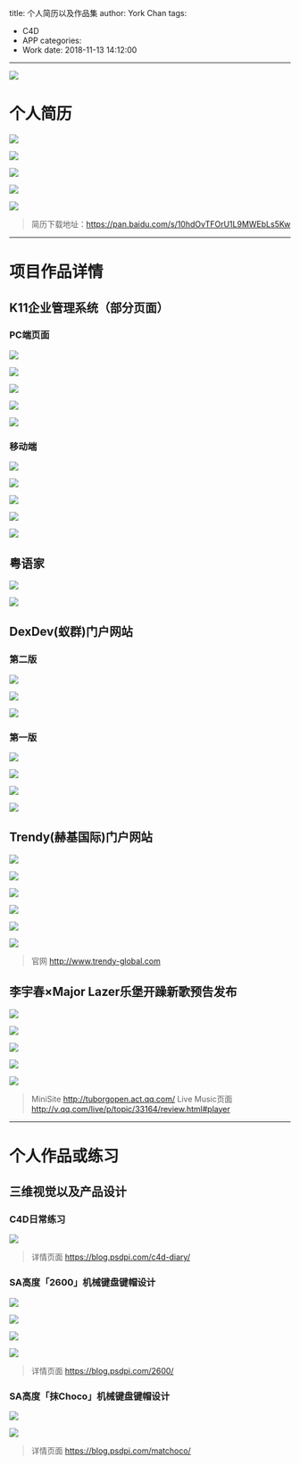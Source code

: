 title: 个人简历以及作品集
author: York Chan
tags: 
  - C4D
  - APP
categories: 
  - Work
date: 2018-11-13 14:12:00
---
![](http://image.psdpi.com/image/resume/resume/n1.jpg)

<!-- less -->

# 个人简历

![](http://image.psdpi.com/image/resume/resume/n1.jpg)

![](http://image.psdpi.com/image/resume/resume/n2.jpg)

![](http://image.psdpi.com/image/resume/resume/n3.jpg)

![](http://image.psdpi.com/image/resume/resume/n4.jpg)

![](http://image.psdpi.com/image/resume/resume/n5.jpg)

>简历下载地址：https://pan.baidu.com/s/10hdOvTFOrU1L9MWEbLs5Kw

******************************************************************************************     


# 项目作品详情


## K11企业管理系统（部分页面）

### PC端页面

![](http://image.psdpi.com/image/resume/k11/%E9%94%80%E5%94%AE%E6%95%B0%E6%8D%AEDashboard%201440.jpg)

![](http://image.psdpi.com/image/resume/k11/PC%E5%B7%A1%E5%9C%BAdashboard%201440.jpg)

![](http://image.psdpi.com/image/resume/k11/%E7%BB%9F%E8%AE%A1%E6%A6%82%E8%A7%88%201440%202.jpg)

![](http://image.psdpi.com/image/resume/k11/%E6%8B%9B%E5%95%86%E7%AE%A1%E7%90%86%EF%BC%88%E5%8D%A1%E7%89%87%EF%BC%89.jpg)

![](http://image.psdpi.com/image/resume/k11/%E9%97%AE%E9%A2%98%E7%AE%A1%E7%90%86%20%20%E5%BC%B9%E7%AA%97%E6%90%9C%E7%B4%A2%20%E9%BB%98%E8%AE%A4%E7%8A%B6%E6%80%81.jpg)


### 移动端

![](http://image.psdpi.com/image/resume/k11/x1.jpg)

![](http://image.psdpi.com/image/resume/k11/x2.jpg)

![](http://image.psdpi.com/image/resume/k11/%E5%B7%A1%E5%9C%BA%E6%8E%92%E7%8F%AD%E8%A1%A8%20%E6%94%B6%E8%B5%B7.png)

![](http://image.psdpi.com/image/resume/k11/%E5%B7%A1%E5%9C%BA%E6%8E%92%E7%8F%AD%E8%A1%A8%20%E7%A7%BB%E5%8A%A8%E7%AB%AF%20%E5%B1%95%E5%BC%80.png)

![](http://image.psdpi.com/image/resume/k11/%E5%B7%A1%E5%9C%BA%E6%8E%92%E7%8F%AD%E8%A1%A8%20%E4%B8%8B%E6%BB%91%E7%9A%84%E6%97%B6%E5%80%99.png)


## 粤语家

![](http://image.psdpi.com/image/resume/yueyujia/yueyu1.jpg)

![](http://image.psdpi.com/image/resume/yueyujia/yueyu2.jpg)


## DexDev(蚁群)门户网站

### 第二版

![](http://image.psdpi.com/image/resume/dexdev_v2/pc.jpg)

![](http://image.psdpi.com/image/resume/dexdev_v2/%E7%A7%BB%E5%8A%A8%E7%AB%AF.jpg)

![](http://image.psdpi.com/image/resume/dexdev_v2/%E7%A7%BB%E5%8A%A8%E7%AB%AFnav%E5%BC%B9%E7%AA%97.jpg)


### 第一版

![](http://image.psdpi.com/image/resume/dexdev/devdex_cover.png)

![](http://image.psdpi.com/image/resume/dexdev/pc_web_dexdev_v2.jpg)

![](http://image.psdpi.com/image/resume/dexdev/mb_web_dexdev_v2.jpg)

![](http://image.psdpi.com/image/resume/dexdev/mb_web_dexdev_nav_v2.jpg)


## Trendy(赫基国际)门户网站

![](http://image.psdpi.com/image/resume/trendy/1.jpg)

![](http://image.psdpi.com/image/resume/trendy/2.jpg)

![](http://image.psdpi.com/image/resume/trendy/2-1.jpg)

![](http://image.psdpi.com/image/resume/trendy/3.jpg)

![](http://image.psdpi.com/image/resume/trendy/4.jpg)

![](http://image.psdpi.com/image/resume/trendy/5.jpg)

>官网 http://www.trendy-global.com


## 李宇春×Major Lazer乐堡开躁新歌预告发布

![](http://image.psdpi.com/image/resume/lebao/%E4%B9%90%E5%A0%A1%E6%9D%8E%E5%AE%87%E6%98%A5_%E8%85%BE%E8%AE%AF%E8%A7%86%E9%A2%91App_498%C3%97280.jpg)

![](http://image.psdpi.com/image/resume/lebao/m1.jpg)

![](http://image.psdpi.com/image/resume/lebao/m2.jpg)

![](http://image.psdpi.com/image/resume/lebao/m2-1.jpg)

![](http://image.psdpi.com/image/resume/lebao/m3.jpg)

>MiniSite http://tuborgopen.act.qq.com/
>Live Music页面 http://v.qq.com/live/p/topic/33164/review.html#player


******************************************************************************************     


# 个人作品或练习


## 三维视觉以及产品设计

### C4D日常练习

![](http://image.psdpi.com/image/diary/cover.jpg)

>详情页面 https://blog.psdpi.com/c4d-diary/


### SA高度「2600」机械键盘键帽设计

![](http://image.psdpi.com/image/2600/SA%282600%29.gif)

![](http://image.psdpi.com/image/2600/apple60.jpg)

![](http://image.psdpi.com/image/2600/ca66_10.jpg)

![](http://image.psdpi.com/image/2600/ca66_11.jpg)

>详情页面 https://blog.psdpi.com/2600/


### SA高度「抹Choco」机械键盘键帽设计

![](http://image.psdpi.com/image/sa-mochoco/sa_mochoco_all.jpg)

![](http://image.psdpi.com/image/sa-mochoco/sa_mochoco_sa87_2.jpg)

>详情页面 https://blog.psdpi.com/matchoco/


